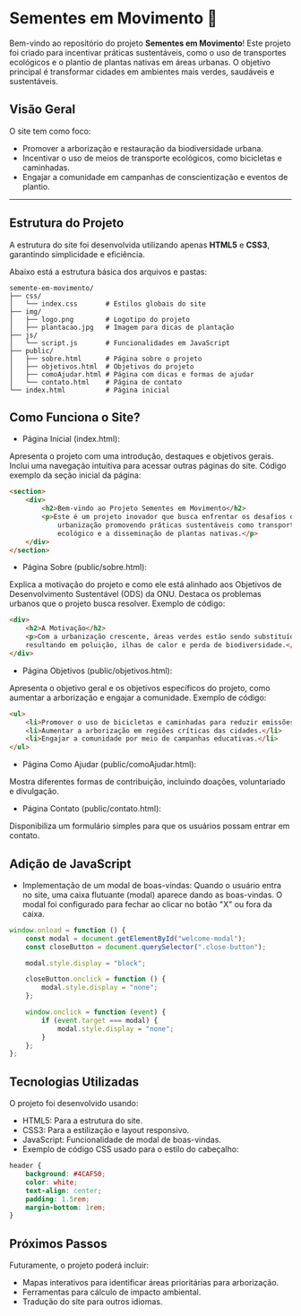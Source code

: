 # Sementes em Movimento 🌱

Bem-vindo ao repositório do projeto **Sementes em Movimento**! Este projeto foi criado para incentivar práticas sustentáveis, como o uso de transportes ecológicos e o plantio de plantas nativas em áreas urbanas. O objetivo principal é transformar cidades em ambientes mais verdes, saudáveis e sustentáveis.

## Visão Geral

O site tem como foco:
- Promover a arborização e restauração da biodiversidade urbana.
- Incentivar o uso de meios de transporte ecológicos, como bicicletas e caminhadas.
- Engajar a comunidade em campanhas de conscientização e eventos de plantio.

---

## Estrutura do Projeto

A estrutura do site foi desenvolvida utilizando apenas **HTML5** e **CSS3**, garantindo simplicidade e eficiência. 

Abaixo está a estrutura básica dos arquivos e pastas:

```plaintext
semente-em-movimento/
├── css/
│   └── index.css       # Estilos globais do site
├── img/
│   ├── logo.png        # Logotipo do projeto
│   ├── plantacao.jpg   # Imagem para dicas de plantação
├── js/
│   └── script.js       # Funcionalidades em JavaScript
├── public/
│   ├── sobre.html      # Página sobre o projeto
│   ├── objetivos.html  # Objetivos do projeto
│   ├── comoAjudar.html # Página com dicas e formas de ajudar
│   └── contato.html    # Página de contato
└── index.html          # Página inicial
```
## Como Funciona o Site?
- Página Inicial (index.html):

Apresenta o projeto com uma introdução, destaques e objetivos gerais.
Inclui uma navegação intuitiva para acessar outras páginas do site.
Código exemplo da seção inicial da página:

```html
<section>
    <div>
        <h2>Bem-vindo ao Projeto Sementes em Movimento</h2>
        <p>Este é um projeto inovador que busca enfrentar os desafios da 
            urbanização promovendo práticas sustentáveis como transporte 
            ecológico e a disseminação de plantas nativas.</p>
    </div>
</section>
```
- Página Sobre (public/sobre.html):

Explica a motivação do projeto e como ele está alinhado aos Objetivos de Desenvolvimento Sustentável (ODS) da ONU.
Destaca os problemas urbanos que o projeto busca resolver.
Exemplo de código:

```html
<div>
    <h2>A Motivação</h2>
    <p>Com a urbanização crescente, áreas verdes estão sendo substituídas por concreto, 
    resultando em poluição, ilhas de calor e perda de biodiversidade.</p>
</div>
```
- Página Objetivos (public/objetivos.html):

Apresenta o objetivo geral e os objetivos específicos do projeto, como aumentar a arborização e engajar a comunidade.
Exemplo de código:

```html
<ul>
    <li>Promover o uso de bicicletas e caminhadas para reduzir emissões de poluentes.</li>
    <li>Aumentar a arborização em regiões críticas das cidades.</li>
    <li>Engajar a comunidade por meio de campanhas educativas.</li>
</ul>
```
- Página Como Ajudar (public/comoAjudar.html):

Mostra diferentes formas de contribuição, incluindo doações, voluntariado e divulgação.

- Página Contato (public/contato.html):

Disponibiliza um formulário simples para que os usuários possam entrar em contato.


## Adição de JavaScript
- Implementação de um modal de boas-vindas: Quando o usuário entra no site, uma caixa flutuante (modal) aparece dando as boas-vindas. O modal foi configurado para fechar ao clicar no botão "X" ou fora da caixa.

```javascript
window.onload = function () {
    const modal = document.getElementById("welcome-modal");
    const closeButton = document.querySelector(".close-button");

    modal.style.display = "block";

    closeButton.onclick = function () {
        modal.style.display = "none";
    };

    window.onclick = function (event) {
        if (event.target === modal) {
            modal.style.display = "none";
        }
    };
};
```

## Tecnologias Utilizadas
O projeto foi desenvolvido usando:

- HTML5: Para a estrutura do site.
- CSS3: Para a estilização e layout responsivo.
- JavaScript: Funcionalidade de modal de boas-vindas.
- Exemplo de código CSS usado para o estilo do cabeçalho:

```css
header {
    background: #4CAF50;
    color: white;
    text-align: center;
    padding: 1.5rem;
    margin-bottom: 1rem;
}
```
## Próximos Passos
Futuramente, o projeto poderá incluir:

- Mapas interativos para identificar áreas prioritárias para arborização.
- Ferramentas para cálculo de impacto ambiental.
- Tradução do site para outros idiomas.
